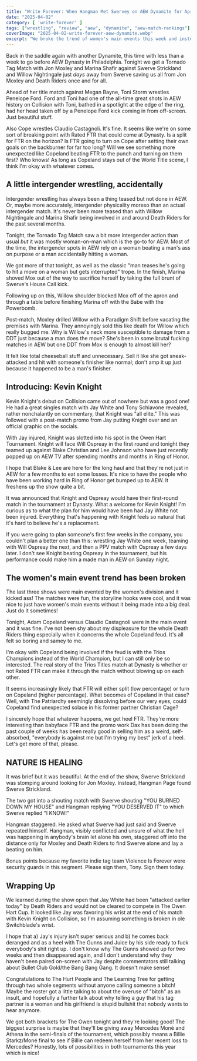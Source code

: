 ```yaml
---
title: "Write Forever: When Hangman Met Swervey on AEW Dynamite for April 2"
date: "2025-04-02"
category: [ 'write-forever' ]
tags: ["wrestling", "review", "aew", "dynamite", "aew-match-rankings"]
coverImage: "2025-04-02-write-forever-aew-dynamite.webp"
excerpt: "We broke the trend of women's main events this week and instead main evented with Adam Copeland in Claudio Castagnoli in what can be described as 'a wrestling match.'"
---
```


Back in the saddle again with another Dynamite, this time with less than a week to go before AEW Dynasty in Philadelphia. Tonight we get a Tornado Tag Match with Jon Moxley and Marina Shafir against Swerve Strickland and Willow Nightingale just _days_ away from Swerve saving us all from Jon Moxley and Death Riders once and for all.

Ahead of her title match against Megan Bayne, Toni Storm wrestles Penelope Ford. Ford and Toni had one of the all-time great shots in AEW history on Collision with Toni, bathed in a spotlight at the edge of the ring, had her head taken off by a Penelope Ford kick coming in from off-screen. Just beautiful stuff.

Also Cope wrestles Claudio Castagnoli. It's fine. It seems like we're on some sort of breaking point with Rated FTR that could come at Dynasty. Is a split for FTR on the horizon? Is FTR going to turn on Cope after setting their own goals on the backburner for far too long? Will we see something more unexpected like Copeland beating FTR to the punch and turning on them first? Who knows! As long as Copeland stays out of the World Title scene, I think I'm okay with whatever comes.

## A little intergender wrestling, accidentally

Intergender wrestling has always been a thing teased but not done in AEW. Or, maybe more accurately, intergender physicality moreso than an actual intergender match. It's never been more teased than with Willow Nightingale and Marina Shafir being involved in and around Death Riders for the past several months.

Tonight, the Tornado Tag Match saw a bit more intergender action than usual _but_ it was mostly woman-on-man which is the go-to for AEW. Most of the time, the intergender spots in AEW rely on a woman beating a man's ass on purpose or a man accidentally hitting a woman.

We got more of that tonight, as well as the classic "man teases he's going to hit a move on a woman but gets interrupted" trope. In the finish, Marina shoved Mox out of the way to sacrifice herself by taking the full brunt of Swerve's House Call kick.

Following up on this, Willow shoulder blocked Mox off of the apron and through a table before finishing Marina off with the Babe with the Powerbomb.

Post-match, Moxley drilled Willow with a Paradigm Shift before vacating the premises with Marina. They annoyingly sold this like death for Willow which really bugged me. Why is Willow's neck more susceptible to damage from a DDT just because a man does the move? She's been in some brutal fucking matches in AEW but one DDT from Mox is enough to almost kill her?

It felt like total cheeseball stuff and unnecessary. Sell it like she got sneak-attacked and hit with someone's finisher like normal; don't amp it up just because it happened to be a man's finisher.

## Introducing: Kevin Knight

Kevin Knight's debut on Collision came out of nowhere but was a good one! He had a great singles match with Jay White and Tony Schiavone revealed, rather nonchalantly on commentary, that Knight was "all elite." This was followed with a post-match promo from Jay putting Knight over and an official graphic on the socials.

With Jay injured, Knight was slotted into his spot in the Owen Hart Tournament. Knight will face Will Ospreay in the first round and tonight they teamed up against Blake Christian and Lee Johnson who have just recently popped up on AEW TV after spending months and months in Ring of Honor.

I hope that Blake & Lee are here for the long haul and that they're not just in AEW for a few months to eat some losses. It's nice to have the people who have been working hard in Ring of Honor get bumped up to AEW. It freshens up the show quite a bit.

It was announced that Knight and Ospreay would have their first-round match in the tournament at Dynasty. What a welcome for Kevin Knight! I'm curious as to what the plan for him would have been had Jay White not been injured. Everything that's happening with Knight feels so natural that it's hard to believe he's a replacement.

If you were going to plan someone's first few weeks in the company, you couldn't plan a better one than this: wrestling Jay White one week, teaming with Will Ospreay the next, and then a PPV match with Ospreay a few days later. I don't see Knight beating Ospreay in the tournament, but his performance could make him a made man in AEW on Sunday night.

## The women's main event trend has been broken

The last three shows were main evented by the women's division and it kicked ass! The matches were fun, the storyline hooks were cool, and it was nice to just have women's main events without it being made into a big deal. Just do it sometimes!

Tonight, Adam Copeland versus Claudio Castagnoli were in the main event and it was fine. I've not been shy about my displeasure for the whole Death Riders thing especially when it concerns the whole Copeland feud. It's all felt so boring and samey to me.

I'm okay with Copeland being involved if the feud is with the Trios Champions instead of the World Champion, but I can still only be so interested. The real story of the Trios Titles match at Dynasty is whether or not Rated FTR can make it through the match without blowing up on each other.

It seems increasingly likely that FTR will either split (low percentage) or turn on Copeland (higher percentage). What becomes of Copeland in that case? Well, with The Patriarchy seemingly dissolving before our very eyes, could Copeland find unexpected solace in his former partner Christian Cage?

I sincerely hope that whatever happens, we get heel FTR. They're more interesting than babyface FTR and the promo work Dax has been doing the past couple of weeks has been really good in selling him as a weird, self-absorbed, "everybody is against me but I'm trying my best" jerk of a heel. Let's get more of that, please.

## NATURE IS HEALING

It was brief but it was beautiful. At the end of the show, Swerve Strickland was stomping around looking for Jon Moxley. Instead, Hangman Page found Swerve Strickland.

The two got into a shouting match with Swerve shouting "YOU BURNED DOWN MY HOUSE" and Hangman replying "YOU DESERVED IT" to which Swerve replied "I KNOW!"

Hangman staggered. He asked what Swerve had just said and Swerve repeated himself. Hangman, visibly conflicted and unsure of what the hell was happening in anybody's brain let alone his own, staggered off into the distance only for Moxley and Death Riders to find Swerve alone and lay a beating on him.

Bonus points because my favorite indie tag team Violence Is Forever were security guards in this segment. Please sign them, Tony. Sign them today.

## Wrapping Up

We learned during the show open that Jay White had been "attacked earlier today" by Death Riders and would not be cleared to compete in The Owen Hart Cup. It looked like Jay was favoring his wrist at the end of his match with Kevin Knight on Collision, so I'm assuming something is broken in ole Switchblade's wrist.

I hope that a) Jay's injury isn't super serious and b) he comes back deranged and as a heel with The Gunns and Juice by his side ready to fuck everybody's shit right up. I don't know why The Gunns showed up for two weeks and then disappeared again, and I don't understand why they haven't been paired on-screen with Jay despite commentators still talking about Bullet Club Gold/the Bang Bang Gang. It doesn't make sense!

Congratulations to The Hurt People and The Learning Tree for getting through two whole segments without anyone calling someone a bitch! Maybe the roster got a little talking to about the overuse of "bitch" as an insult, and hopefully a further talk about why telling a guy that his tag partner is a woman and his girlfriend is stupid bullshit that nobody wants to hear anymore.

We got both brackets for The Owen tonight and they're looking good! The biggest surprise is maybe that they'll be giving away Mercedes Moné and Athena in the semi-finals of the tournament, which possibly means a Billie Starkz/Moné final to see if Billie can redeem herself from her recent loss to Mercedes? Honestly, lots of possibilities in both tournaments this year which is nice!